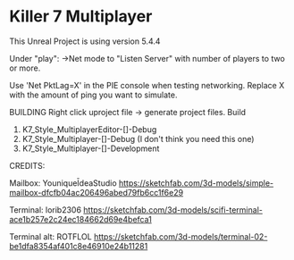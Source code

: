 # Killer 7 Multiplayer

This Unreal Project is using version 5.4.4

Under "play":
->Net mode to "Listen Server" with number of players to two or more.

Use 'Net PktLag=X' in the PIE console when testing networking.
Replace X with the amount of ping you want to simulate.

BUILDING
Right click uproject file -> generate project files.
Build 
1. K7_Style_MultiplayerEditor-[]-Debug
2. K7_Style_Multiplayer-[]-Debug (I don't think you need this one)
3. K7_Style_Multiplayer-[]-Development


CREDITS:

Mailbox:
YouniqueĪdeaStudio
https://sketchfab.com/3d-models/simple-mailbox-dfcfb04ac206496abed79fb6cc1f6e29

Terminal:
lorib2306
https://sketchfab.com/3d-models/scifi-terminal-ace1b257e2c24ec184662d69e4befca1

Terminal alt:
ROTFLOL
https://sketchfab.com/3d-models/terminal-02-be1dfa8354af401c8e46910e24b11281
